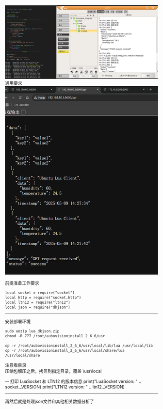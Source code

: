 ![alt text](image.png)
通用要求
![alt text](image-1.png)

前提准备工作要求

    local socket = require("socket")
    local http = require("socket.http")
    local ltn12 = require("ltn12")
    local json = require("dkjson")

---
安装部署环境

    sudo unzip lua_dkjson.zip
    chmod -R 777 /root/aubovisioninstall_2_6_6/usr

    cp -r /root/aubovisioninstall_2_6_6/usr/local/lib/lua /usr/local/lib
    cp -r /root/aubovisioninstall_2_6_6/usr/local/share/lua /usr/local/share
    
注意看目录   
压缩包解压之后，拷贝到指定目录，覆盖
\usr\local

-- 打印 LuaSocket 和 LTN12 的版本信息
print("LuaSocket version: " .. socket._VERSION)
print("LTN12 version: " .. ltn12._VERSION)

---

再然后就是处理json文件和其他相关数据分析了